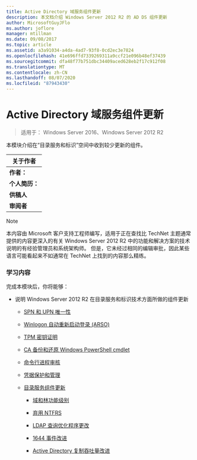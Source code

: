 ```yaml
---
title: Active Directory 域服务组件更新
description: 本文档介绍 Windows Server 2012 R2 的 AD DS 组件更新
author: MicrosoftGuyJFlo
ms.author: joflore
manager: mtillman
ms.date: 09/08/2017
ms.topic: article
ms.assetid: a3a91034-a4da-4ad7-93f8-0cd2ec3e7824
ms.openlocfilehash: 41e696ffd7339269311a9ccf21e096b48ef37439
ms.sourcegitcommit: dfa48f77b751dbc34409aced628eb2f17c912f08
ms.translationtype: MT
ms.contentlocale: zh-CN
ms.lasthandoff: 08/07/2020
ms.locfileid: "87943430"
---
```

# <a name="active-directory-domain-services-component-updates"></a>Active Directory 域服务组件更新

>适用于： Windows Server 2016、Windows Server 2012 R2

本模块介绍在“目录服务和标识”空间中收到较少更新的组件。


| 关于作者 |
|------------------|
|   **作者：**    |
|     **个人简历：**     |
| **供稿人** |
|  **审阅者**   |

> [!NOTE]
> 本内容由 Microsoft 客户支持工程师编写，适用于正在查找比 TechNet 主题通常提供的内容更深入的有关 Windows Server 2012 R2 中的功能和解决方案的技术说明的有经验管理员和系统架构师。 但是，它未经过相同的编辑审批，因此某些语言可能看起来不如通常在 TechNet 上找到的内容那么精练。

### <a name="what-you-will-learn"></a>学习内容
完成本模块后，你将能够：

-   说明 Windows Server 2012 R2 在目录服务和标识技术方面所做的组件更新

    -   [SPN 和 UPN 唯一性](../../../ad-ds/manage/component-updates/SPN-and-UPN-uniqueness.md)

    -   [Winlogon 自动重新启动登录 &#40;ARSO&#41;](../../../ad-ds/manage/component-updates/Winlogon-Automatic-Restart-Sign-On--ARSO-.md)

    -   [TPM 密钥证明](../../../ad-ds/manage/component-updates/TPM-Key-Attestation.md)

    -   [CA 备份和还原 Windows PowerShell cmdlet](../../../ad-ds/manage/component-updates/CA-Backup-and-Restore-Windows-PowerShell-cmdlets.md)

    -   [命令行进程审核](../../../ad-ds/manage/component-updates/Command-line-process-auditing.md)

    -   [凭据保护和管理](/previous-versions/windows/it-pro/windows-server-2012-R2-and-2012/dn408190(v=ws.11))

    -   [目录服务组件更新](../../../ad-ds/manage/component-updates/Directory-Services-component-updates.md)

        -   [域和林功能级别](../../../ad-ds/manage/component-updates/../../../ad-ds/manage/component-updates/Directory-Services-component-updates.md#BKMK_FL)

        -   [弃用 NTFRS](../../../ad-ds/manage/component-updates/Directory-Services-component-updates.md#BKMK_NTFRS)

        -   [LDAP 查询优化程序更改](../../../ad-ds/manage/component-updates/../../../ad-ds/manage/component-updates/Directory-Services-component-updates.md#BKMK_LDAPQuery)

        -   [1644 事件改进](../../../ad-ds/manage/component-updates/Directory-Services-component-updates.md#BKMK_1644)

        -   [Active Directory 复制吞吐量改进](../../../ad-ds/manage/component-updates/../../../ad-ds/manage/component-updates/Directory-Services-component-updates.md#BKMK_ADRepl)
